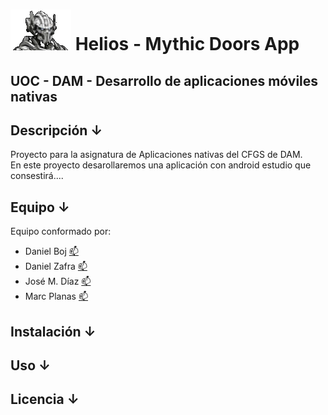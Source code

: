 # <img src="./helios_logo.png"> Helios - Mythic Doors App 

## UOC - DAM - Desarrollo de aplicaciones móviles nativas

## Descripción &darr;
Proyecto para la asignatura de Aplicaciones nativas del CFGS de DAM. <br>
En este proyecto desarollaremos una aplicación con android estudio que consestirá....

## Equipo &darr;
Equipo conformado por:
+ Daniel Boj [📫](dboj@uoc.edu)
+ Daniel Zafra [📫](dzafrad@uoc.edu)
+ José M. Díaz [📫](jdiazrodrigu@uoc.edu)
+ Marc Planas [📫](mplanasch@uoc.edu)

## Instalación &darr;

## Uso &darr;

## Licencia &darr;